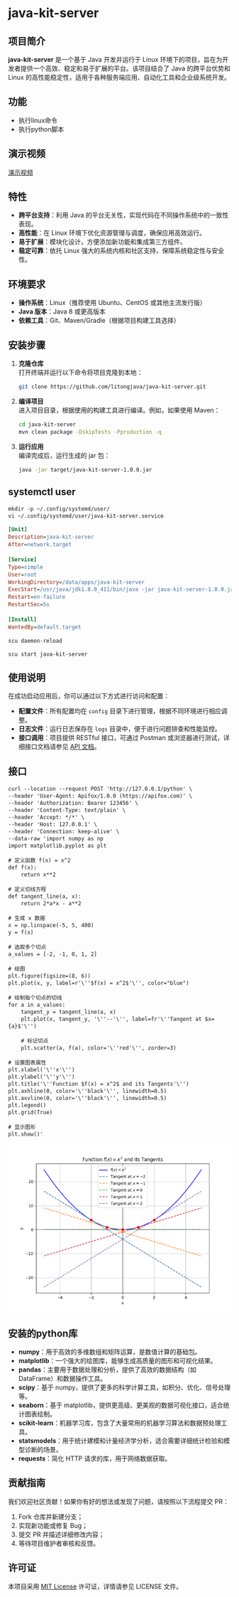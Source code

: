 # java-kit-server

## 项目简介

**java-kit-server** 是一个基于 Java 开发并运行于 Linux 环境下的项目，旨在为开发者提供一个高效、稳定和易于扩展的平台。该项目结合了 Java 的跨平台优势和 Linux 的高性能稳定性，适用于各种服务端应用、自动化工具和企业级系统开发。

## 功能
- 执行linux命令
- 执行python脚本

## 演示视频

[演示视频](https://www.bilibili.com/video/BV1SqXNYqEi1/)

## 特性

- **跨平台支持**：利用 Java 的平台无关性，实现代码在不同操作系统中的一致性表现。
- **高性能**：在 Linux 环境下优化资源管理与调度，确保应用高效运行。
- **易于扩展**：模块化设计，方便添加新功能和集成第三方组件。
- **稳定可靠**：依托 Linux 强大的系统内核和社区支持，保障系统稳定性与安全性。

## 环境要求

- **操作系统**：Linux（推荐使用 Ubuntu、CentOS 或其他主流发行版）
- **Java 版本**：Java 8 或更高版本
- **依赖工具**：Git、Maven/Gradle（根据项目构建工具选择）

## 安装步骤

1. **克隆仓库**  
   打开终端并运行以下命令将项目克隆到本地：
   ```bash
   git clone https://github.com/litongjava/java-kit-server.git
   ```
2. **编译项目**  
   进入项目目录，根据使用的构建工具进行编译。例如，如果使用 Maven：
   ```bash
   cd java-kit-server
   mvn clean package -DskipTests -Pproduction -q
   ```
3. **运行应用**  
   编译完成后，运行生成的 jar 包：
   ```bash
   java -jar target/java-kit-server-1.0.0.jar
   ```
## systemctl user
```shell
mkdir -p ~/.config/systemd/user/
vi ~/.config/systemd/user/java-kit-server.service
```

```ini
[Unit]
Description=java-kit-server
After=network.target

[Service]
Type=simple
User=root
WorkingDirectory=/data/apps/java-kit-server
ExecStart=/usr/java/jdk1.8.0_411/bin/java -jar java-kit-server-1.0.0.jar
Restart=on-failure
RestartSec=5s

[Install]
WantedBy=default.target
```

```shell
scu daemon-reload
```

```shell
scu start java-kit-server
```
## 使用说明

在成功启动应用后，你可以通过以下方式进行访问和配置：

- **配置文件**：所有配置均在 `config` 目录下进行管理，根据不同环境进行相应调整。
- **日志文件**：运行日志保存在 `logs` 目录中，便于进行问题排查和性能监控。
- **接口调用**：项目提供 RESTful 接口，可通过 Postman 或浏览器进行测试，详细接口文档请参见 [API 文档](docs/API.md)。
## 接口
```curl
curl --location --request POST 'http://127.0.0.1/python' \
--header 'User-Agent: Apifox/1.0.0 (https://apifox.com)' \
--header 'Authorization: Bearer 123456' \
--header 'Content-Type: text/plain' \
--header 'Accept: */*' \
--header 'Host: 127.0.0.1' \
--header 'Connection: keep-alive' \
--data-raw 'import numpy as np
import matplotlib.pyplot as plt

# 定义函数 f(x) = x^2
def f(x):
    return x**2

# 定义切线方程
def tangent_line(a, x):
    return 2*a*x - a**2

# 生成 x 数据
x = np.linspace(-5, 5, 400)
y = f(x)

# 选取多个切点
a_values = [-2, -1, 0, 1, 2]

# 绘图
plt.figure(figsize=(8, 6))
plt.plot(x, y, label=r'\''$f(x) = x^2$'\'', color="blue")

# 绘制每个切点的切线
for a in a_values:
    tangent_y = tangent_line(a, x)
    plt.plot(x, tangent_y, '\''--'\'', label=fr'\''Tangent at $x={a}$'\'')

    # 标记切点
    plt.scatter(a, f(a), color='\''red'\'', zorder=3)

# 设置图表属性
plt.xlabel('\''x'\'')
plt.ylabel('\''y'\'')
plt.title('\''Function $f(x) = x^2$ and its Tangents'\'')
plt.axhline(0, color='\''black'\'', linewidth=0.5)
plt.axvline(0, color='\''black'\'', linewidth=0.5)
plt.legend()
plt.grid(True)

# 显示图形
plt.show()'
```
![显示效果](readme_files/image.png)

## 安装的python库
- **numpy**：用于高效的多维数组和矩阵运算，是数值计算的基础包。  
- **matplotlib**：一个强大的绘图库，能够生成高质量的图形和可视化结果。  
- **pandas**：主要用于数据处理和分析，提供了高效的数据结构（如 DataFrame）和数据操作工具。  
- **scipy**：基于 numpy，提供了更多的科学计算工具，如积分、优化、信号处理等。  
- **seaborn**：基于 matplotlib，提供更高级、更美观的数据可视化接口，适合统计图表绘制。  
- **scikit-learn**：机器学习库，包含了大量常用的机器学习算法和数据预处理工具。  
- **statsmodels**：用于统计建模和计量经济学分析，适合需要详细统计检验和模型诊断的场景。  
- **requests**：简化 HTTP 请求的库，用于网络数据获取。  
## 贡献指南

我们欢迎社区贡献！如果你有好的想法或发现了问题，请按照以下流程提交 PR：

1. Fork 仓库并新建分支；
2. 实现新功能或修复 Bug；
3. 提交 PR 并描述详细修改内容；
4. 等待项目维护者审核和反馈。

## 许可证

本项目采用 [MIT License](LICENSE) 许可证，详情请参见 LICENSE 文件。